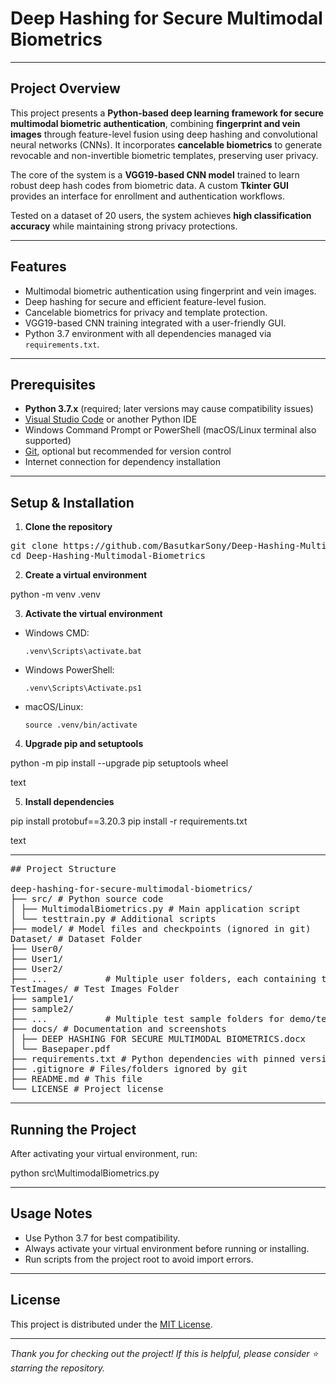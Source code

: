 # Deep Hashing for Secure Multimodal Biometrics

---

## Project Overview

This project presents a **Python-based deep learning framework for secure multimodal biometric authentication**, combining **fingerprint and vein images** through feature-level fusion using deep hashing and convolutional neural networks (CNNs). It incorporates **cancelable biometrics** to generate revocable and non-invertible biometric templates, preserving user privacy.

The core of the system is a **VGG19-based CNN model** trained to learn robust deep hash codes from biometric data. A custom **Tkinter GUI** provides an interface for enrollment and authentication workflows.

Tested on a dataset of 20 users, the system achieves **high classification accuracy** while maintaining strong privacy protections.

---

## Features

- Multimodal biometric authentication using fingerprint and vein images.
- Deep hashing for secure and efficient feature-level fusion.
- Cancelable biometrics for privacy and template protection.
- VGG19-based CNN training integrated with a user-friendly GUI.
- Python 3.7 environment with all dependencies managed via `requirements.txt`.

---

## Prerequisites

- **Python 3.7.x** (required; later versions may cause compatibility issues)
- [Visual Studio Code](https://code.visualstudio.com/) or another Python IDE
- Windows Command Prompt or PowerShell (macOS/Linux terminal also supported)
- [Git](https://git-scm.com/), optional but recommended for version control
- Internet connection for dependency installation

---

## Setup & Installation

1. **Clone the repository**

<pre>
git clone https://github.com/BasutkarSony/Deep-Hashing-Multimodal-Biometrics.git
cd Deep-Hashing-Multimodal-Biometrics
</pre>


2. **Create a virtual environment**

python -m venv .venv


3. **Activate the virtual environment**

- Windows CMD:

  ```
  .venv\Scripts\activate.bat
  ```

- Windows PowerShell:

  ```
  .venv\Scripts\Activate.ps1
  ```

- macOS/Linux:

  ```
  source .venv/bin/activate
  ```

4. **Upgrade pip and setuptools**

python -m pip install --upgrade pip setuptools wheel

text

5. **Install dependencies**

pip install protobuf==3.20.3
pip install -r requirements.txt

text

---
<pre>
## Project Structure

deep-hashing-for-secure-multimodal-biometrics/
├── src/ # Python source code
│ ├── MultimodalBiometrics.py # Main application script
│ └── testtrain.py # Additional scripts
├── model/ # Model files and checkpoints (ignored in git)
Dataset/ # Dataset Folder
├── User0/
├── User1/
├── User2/
├── ...           # Multiple user folders, each containing that user's fingerprint and vein images
TestImages/ # Test Images Folder
├── sample1/
├── sample2/
├── ...           # Multiple test sample folders for demo/testing purposes
├── docs/ # Documentation and screenshots
│ ├── DEEP HASHING FOR SECURE MULTIMODAL BIOMETRICS.docx
│ └── Basepaper.pdf
├── requirements.txt # Python dependencies with pinned versions
├── .gitignore # Files/folders ignored by git
├── README.md # This file
└── LICENSE # Project license
</pre>

---

## Running the Project

After activating your virtual environment, run:

python src\MultimodalBiometrics.py

---
## Usage Notes

- Use Python 3.7 for best compatibility.
- Always activate your virtual environment before running or installing.
- Run scripts from the project root to avoid import errors.

---

## License

This project is distributed under the [MIT License](LICENSE).

---

*Thank you for checking out the project! If this is helpful, please consider ⭐ starring the repository.*

